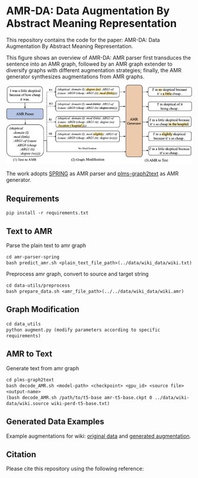 # AMR-DA: Data Augmentation By Abstract Meaning Representation

This repository contains the code for the paper: AMR-DA: Data Augmentation By Abstract Meaning Representation.

This figure shows an overview of AMR-DA: AMR parser first transduces the sentence into an AMR graph, followed by an AMR graph extender to diversify graphs with different augmentation strategies; finally, the AMR generator synthesizes augmentations from AMR graphs.

![Screenshot](pic/pipeline.jpg)

The work adopts [SPRING](https://github.com/SapienzaNLP/spring) as AMR parser and [plms-graph2text](https://github.com/UKPLab/plms-graph2text) as AMR generator.
## Requirements 
```
pip install -r requirements.txt
```

## Text to AMR
Parse the plain text to amr graph
```
cd amr-parser-spring
bash predict_amr.sh <plain_text_file_path>(../data/wiki_data/wiki.txt)
```
Preprocess amr graph, convert to source and target string
```
cd data-utils/preprocess
bash prepare_data.sh <amr_file_path>(../../data/wiki_data/wiki.amr)
```

## Graph Modification
```
cd data_utils
python augment.py (modify parameters according to specific requirements)
```

## AMR to Text
Generate text from amr graph
```
cd plms-graph2text
bash decode_AMR.sh <model-path> <checkpoint> <gpu_id> <source file> <output-name>
(bash decode_AMR.sh /path/to/t5-base amr-t5-base.ckpt 0 ../data/wiki-data/wiki.source wiki-perd-t5-base.txt)
```

## Generated Data Examples
Example augmentations for wiki:
[original data](https://drive.google.com/file/d/1SA8MsJvyDPdsQwZ0-QJ1jZ6P39Kp98WN/view?usp=sharing) and [generated augmentation](https://drive.google.com/file/d/1kXKeMwBqz0Bf0pyX_D4zFXCmZts8Iyg8/view?usp=sharing).

## Citation
Please cite this repository using the following reference:
```

```

